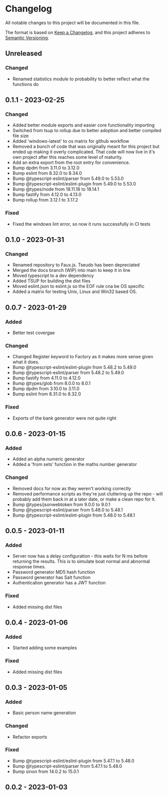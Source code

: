 # Changelog

All notable changes to this project will be documented in this file.

The format is based on [Keep a Changelog](https://keepachangelog.com/en/1.0.0/),
and this project adheres to [Semantic Versioning](https://semver.org/spec/v2.0.0.html).

## Unreleased

### Changed
- Renamed statistics module to probability to better reflect what the functions do

## 0.1.1 - 2023-02-25
### Changed
- Added better module exports and easier core functionality importing
- Switched from tsup to rollup due to better adoption and better compiled file size
- Added 'windows-latest' to os matrix for github workflow
- Removed a bunch of code that was originally meant for this project but ended up making it overly complicated. That code will now live in it's own project after this reaches some level of maturity.
- Add an extra export from the root entry for convenience.
- Bump dpdm from 3.11.0 to 3.12.0
- Bump eslint from 8.32.0 to 8.34.0
- Bump @typescript-eslint/parser from 5.49.0 to 5.53.0
- Bump @typescript-eslint/eslint-plugin from 5.49.0 to 5.53.0
- Bump @types/node from 18.11.18 to 18.14.1
- Bump fastify from 4.12.0 to 4.13.0
- Bump rollup from 3.12.1 to 3.17.2

### Fixed
- Fixed the windows lint error, so now it runs successfully in CI tests

## 0.1.0 - 2023-01-31
### Changed
- Renamed repository to Faux.js. Tseudo has been depreciated
- Merged the docs branch (WIP) into main to keep it in line
- Moved typescript to a dev dependency
- Added TSUP for building the dist files
- Moved eslint.json to eslint.js so the EOF rule cna be OS specific
- Added a matrix for testing Unix, Linux and Win32 based OS.

## 0.0.7 - 2023-01-29
### Added
- Better test covergae

### Changed
- Changed Register keyword to Factory as it makes more sense given what it does.
- Bump @typescript-eslint/eslint-plugin from 5.48.2 to 5.49.0
- Bump @typescript-eslint/parser from 5.48.2 to 5.49.0
- Bump fastify from 4.11.0 to 4.12.0
- Bump @types/glob from 8.0.0 to 8.0.1
- Bump dpdm from 3.10.0 to 3.11.0
- Bump eslint from 8.31.0 to 8.32.0

### Fixed
- Exports of the bank generator were not quite right

## 0.0.6 - 2023-01-15
### Added
- Added an alpha numeric generator
- Added a 'from sets' function in the maths number generator

### Changed
- Removed docs for now as they weren't working correctly
- Removed performance scripts as they're just cluttering up the repo - will probably add them back in at a later date, or make a clean repo for it.
- Bump @types/jsonwebtoken from 9.0.0 to 9.0.1
- Bump @typescript-eslint/parser from 5.48.0 to 5.48.1
- Bump @typescript-eslint/eslint-plugin from 5.48.0 to 5.48.1

## 0.0.5 - 2023-01-11
### Added
- Server now has a delay configuration - this waits for N ms before returning the results. This is to simulate boat normal and abnormal response times.
- Password generator MD5 hash function
- Password generator has Salt function
- Authentication generator has a JWT function

### Fixed
- Added missing dist files

## 0.0.4 - 2023-01-06
### Added
- Started adding some examples

### Fixed
- Added missing dist files

## 0.0.3 - 2023-01-05
### Added
- Basic person name generation

### Changed
- Refactor exports

### Fixed
- Bump @typescript-eslint/eslint-plugin from 5.47.1 to 5.48.0
- Bump @typescript-eslint/parser from 5.47.1 to 5.48.0
- Bump sinon from 14.0.2 to 15.0.1

## 0.0.2 - 2023-01-03
